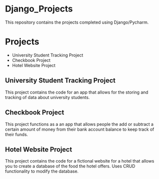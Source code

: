 # Django_Projects
 This repository contains the projects completed using Django/Pycharm.
 
# Projects
* University Student Tracking Project
* Checkbook Project
* Hotel Website Project

## University Student Tracking Project
This project contains the code for an app that allows for the storing and tracking of data about university students.

##  Checkbook Project
This project functions as a an app that allows people the add or subtract a certain amount of money from their bank account balance to keep track of their funds. 

## Hotel Website Project
This project contains the code for a fictional website for a hotel that allows you to create a database of the food the hotel offers. Uses CRUD functionality to modify the database.
